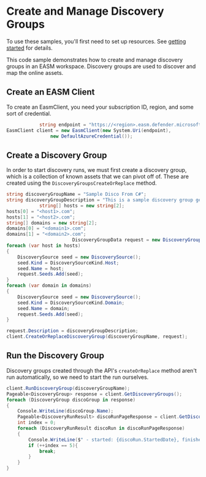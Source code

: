 # Create and Manage Discovery Groups

To use these samples, you'll first need to set up resources. See [getting started](https://github.com/Azure/azure-sdk-for-net/blob/main/sdk/easm/Azure.Analytics.Defender.Easm/README.md#getting-started) for details.

This code sample demonstrates how to create and manage discovery groups in an EASM workspace. Discovery groups are used to discover and map the online assets.

## Create an EASM Client

To create an EasmClient, you need your subscription ID, region, and some sort of credential.

```C# Snippet:Sample2_DiscoveryGroups_Create_Client
            string endpoint = "https://<region>.easm.defender.microsoft.com/subscriptions/<Your_Subscription_Id>/resourceGroups/<Your_Resource_Group_Name>/workspaces/<Your_Workspace_Name>";
EasmClient client = new EasmClient(new System.Uri(endpoint),
                new DefaultAzureCredential());
```

## Create a Discovery Group


In order to start discovery runs, we must first create a discovery group, which is a collection of known assets that we can pivot off of. These are created using the `DiscoveryGroupsCreateOrReplace` method.

```C# Snippet:Sample2_DiscoveryGroups_Create_Discovery_Group
string discoveryGroupName = "Sample Disco From C#";
string discoveryGroupDescription = "This is a sample discovery group generated from C#";
            string[] hosts = new string[2];
hosts[0] = "<host1>.com";
hosts[1] = "<host2>.com";
string[] domains = new string[2];
domains[0] = "<domain1>.com";
domains[1] = "<domain2>.com";
                        DiscoveryGroupData request = new DiscoveryGroupData();
foreach (var host in hosts)
{
    DiscoverySource seed = new DiscoverySource();
    seed.Kind = DiscoverySourceKind.Host;
    seed.Name = host;
    request.Seeds.Add(seed);
}
foreach (var domain in domains)
{
    DiscoverySource seed = new DiscoverySource();
    seed.Kind = DiscoverySourceKind.Domain;
    seed.Name = domain;
    request.Seeds.Add(seed);
}

request.Description = discoveryGroupDescription;
client.CreateOrReplaceDiscoveryGroup(discoveryGroupName, request);
```

## Run the Discovery Group

Discovery groups created through the API's `createOrReplace` method aren't run automatically, so we need to start the run ourselves.

```C# Snippet:Sample2_DiscoveryGroups_Run
client.RunDiscoveryGroup(discoveryGroupName);
Pageable<DiscoveryGroup> response = client.GetDiscoveryGroups();
foreach (DiscoveryGroup discoGroup in response)
{
    Console.WriteLine(discoGroup.Name);
    Pageable<DiscoveryRunResult> discoRunPageResponse = client.GetDiscoveryGroupRuns(discoGroup.Name);
    int index = 0;
    foreach (DiscoveryRunResult discoRun in discoRunPageResponse)
    {
        Console.WriteLine($" - started: {discoRun.StartedDate}, finished: {discoRun.CompletedDate}, assets found: {discoRun.TotalAssetsFoundCount}, status: {discoRun.State}");
        if (++index == 5){
            break;
        }
    }
}
```